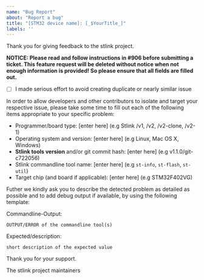 ```yaml
---
name: "Bug Report"
about: "Report a bug"
title: "[STM32 device name]: [_$YourTitle_]"
labels: ''
---
```


Thank you for giving feedback to the stlink project.

**NOTICE: Please read and follow instructions in #906 before submitting a ticket. This feature request will be deleted without notice when not enough information is provided! So please ensure that all fields are filled out.**

- [ ] I made serious effort to avoid creating duplicate or nearly similar issue

In order to allow developers and other contributors to isolate and target your respective issue, please take some time to fill out each of the following items appropriate to your specific problem:

- Programmer/board type: [enter here] (e.g Stlink /v1, /v2, /v2-clone, /v2-1)
- Operating system and version: [enter here] (e.g Linux, Mac OS X, Windows)
- **Stlink tools version** and/or git commit hash: [enter here] (e.g v1.1.0/git-c722056)
- Stlink commandline tool name: [enter here] (e.g `st-info`, `st-flash`, `st-util`)
- Target chip (and board if applicable): [enter here] (e.g STM32F402VG)

Futher we kindly ask you to describe the detected problem as detailed as possible and to add debug output if available, by using the following template:

Commandline-Output:

```
OUTPUT/ERROR of the commandline tool(s)
```

Expected/description:

`short description of the expected value`


Thank you for your support.

The stlink project maintainers
